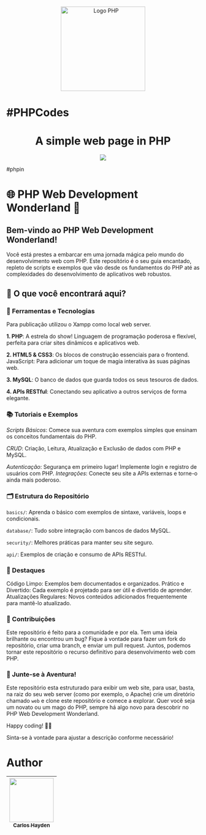 
<div align="center">
    <!-- <img src="https://www.php.net/images/logos/php-logo-bigger.png" alt="Logo BackEnd" width="80"> -->
    <h1></h1>
    <img src="https://www.php.net/images/logos/new-php-logo.png" alt="Logo PHP" width="220">
</div>

# #PHPCodes



<h1 align="center"> A simple web page in PHP </h1>



<p align="center">
    <img src="http://img.shields.io/static/v1?label=STATUS&message=EM%20DESENVOLVIMENTO&color=GREEN&style=for-the-badge"/>
</p>

#phpin



# 🌐 PHP Web Development Wonderland 🐘

## Bem-vindo ao PHP Web Development Wonderland!

Você está prestes a embarcar em uma jornada mágica pelo mundo do desenvolvimento web com PHP. Este repositório é o seu guia encantado, repleto de scripts e exemplos que vão desde os fundamentos do PHP até as complexidades do desenvolvimento de aplicativos web robustos.

## 🎩 O que você encontrará aqui?

### 🔧 Ferramentas e Tecnologias
Para publicação utilizou o Xampp como local web server.

__1. PHP__: A estrela do show! Linguagem de programação poderosa e flexível, perfeita para criar sites dinâmicos e aplicativos web.

__2. HTML5 & CSS3__: Os blocos de construção essenciais para o frontend.
JavaScript: Para adicionar um toque de magia interativa às suas páginas web.

__3. MySQL__: O banco de dados que guarda todos os seus tesouros de dados.

__4. APIs RESTful__: Conectando seu aplicativo a outros serviços de forma elegante.

### 📚 Tutoriais e Exemplos

_Scripts Básicos_: Comece sua aventura com exemplos simples que ensinam os conceitos fundamentais do PHP.

_CRUD_: Criação, Leitura, Atualização e Exclusão de dados com PHP e MySQL.

_Autenticação_: Segurança em primeiro lugar! Implemente login e registro de usuários com PHP.
_Integrações_: Conecte seu site a APIs externas e torne-o ainda mais poderoso.

### 🗂️ Estrutura do Repositório
`basics/`: Aprenda o básico com exemplos de sintaxe, variáveis, loops e condicionais.

`database/`: Tudo sobre integração com bancos de dados MySQL.

`security/`: Melhores práticas para manter seu site seguro.

`api/`: Exemplos de criação e consumo de APIs RESTful.

### 🎉 Destaques
Código Limpo: Exemplos bem documentados e organizados.
Prático e Divertido: Cada exemplo é projetado para ser útil e divertido de aprender.
Atualizações Regulares: Novos conteúdos adicionados frequentemente para mantê-lo atualizado.

### 🤝 Contribuições
Este repositório é feito para a comunidade e por ela. Tem uma ideia brilhante ou encontrou um bug? Fique à vontade para fazer um fork do repositório, criar uma branch, e enviar um pull request. Juntos, podemos tornar este repositório o recurso definitivo para desenvolvimento web com PHP.

### 🌟 Junte-se à Aventura!

Este repositório esta estruturado para exibir um web site, para usar, basta, na raiz do seu web server (como por exemplo, o Apache) crie um diretório chamado `web` e clone este repositório e comece a explorar.
Quer você seja um novato ou um mago do PHP, sempre há algo novo para descobrir no PHP Web Development Wonderland.

Happy coding! 🐘✨

Sinta-se à vontade para ajustar a descrição conforme necessário!



# Author

| [<img src="https://avatars.githubusercontent.com/u/79289647?v=4" width=115><br><sub>Carlos Hayden</sub>](https://github.com/JunhaumHayden) |
| :---: |

